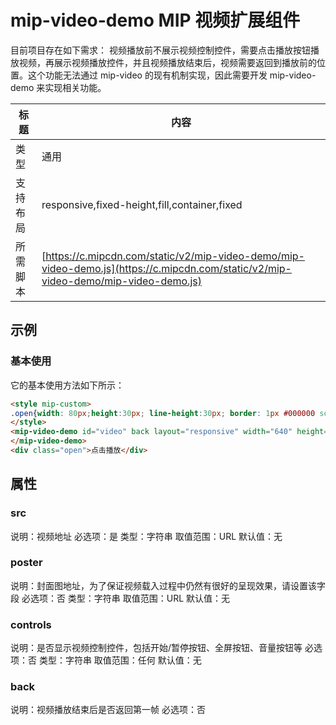 # mip-video-demo MIP 视频扩展组件

目前项目存在如下需求： 视频播放前不展示视频控制控件，需要点击播放按钮播放视频，再展示视频播放控件，并且视频播放结束后，视频需要返回到播放前的位置。这个功能无法通过 mip-video 的现有机制实现，因此需要开发 mip-video-demo 来实现相关功能。

标题|内容
----|----
类型|通用
支持布局|responsive,fixed-height,fill,container,fixed
所需脚本| [https://c.mipcdn.com/static/v2/mip-video-demo/mip-video-demo.js](https://c.mipcdn.com/static/v2/mip-video-demo/mip-video-demo.js)

## 示例


### 基本使用

它的基本使用方法如下所示：

```html
<style mip-custom> 
.open{width: 80px;height:30px; line-height:30px; border: 1px #000000 solid; text-align:center;}
</style>
<mip-video-demo id="video" back layout="responsive" width="640" height="360" src="https://gss0.bdstatic.com/-b1Caiqa0d9Bmcmop9aC2jh9h2w8e4_h7sED0YQ_t9iCPK/mda-gjkt21pkrsd8ae5y/mda-gjkt21pkrsd8ae5y.mp4" >
</mip-video-demo>
<div class="open">点击播放</div>
```

## 属性

### src

说明：视频地址
必选项：是
类型：字符串
取值范围：URL
默认值：无


### poster

说明：封面图地址，为了保证视频载入过程中仍然有很好的呈现效果，请设置该字段
必选项：否
类型：字符串
取值范围：URL
默认值：无


### controls

说明：是否显示视频控制控件，包括开始/暂停按钮、全屏按钮、音量按钮等
必选项：否
类型：字符串
取值范围：任何
默认值：无


### back

说明：视频播放结束后是否返回第一帧
必选项：否